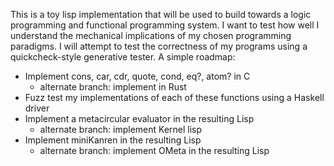 This is a toy lisp implementation that will be used to build towards a logic
programming and functional programming system. I want to test how well I
understand the mechanical implications of my chosen programming paradigms. I
will attempt to test the correctness of my programs using a quickcheck-style
generative tester. A simple roadmap:

- Implement cons, car, cdr, quote, cond, eq?, atom? in C
    - alternate branch: implement in Rust
- Fuzz test my implementations of each of these functions using a Haskell
  driver
- Implement a metacircular evaluator in the resulting Lisp  
    - alternate branch: implement Kernel lisp
- Implement miniKanren in the resulting Lisp
    - alternate branch: implement OMeta in the resulting Lisp
